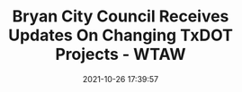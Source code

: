 ---
"title": "Bryan City Council Receives Updates On Changing TxDOT Projects - WTAW"
"date": "2021-10-26 17:39:57"
"feed_name": "GOOGLENEWSCONSTRUCTION"
"feed_website": "https://news.google.com/search?q=construction%2Bincident&hl=en-US&gl=US&ceid=US:en"
"feed_rss": "https://news.google.com/rss/search?q=construction%2Bincident&hl=en-US&gl=US&ceid=US:en"
"link": "https://wtaw.com/bryan-city-council-receives-updates-on-changing-txdot-projects/"
"source": "{'href': 'https://wtaw.com', 'title': 'WTAW'}"
"file": "_posts/2021-1-1-de74ef2a007c62c2c3d876894b6204a1e70c1052.md"
"accident": "0"
"drilling": "0"
"dead": "0"
"injured": "0"
"arrested": "0"
"place": "unknown place"
"where": "unknown site"
"causes": "unknown"
"place_uri": "unknown place"
---